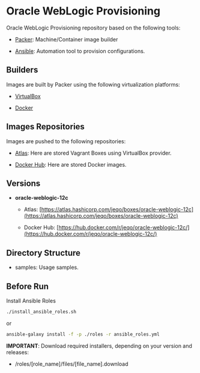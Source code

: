 Oracle WebLogic Provisioning
============================

Oracle WebLogic Provisioning repository based on the following tools:

- [Packer](https://packer.io/): Machine/Container image builder

- [Ansible](http://www.ansible.com/): Automation tool to provision configurations.

Builders
--------

Images are built by Packer using the following virtualization platforms:

- [VirtualBox](http://virtualbox.org/)

- [Docker](http://docker.com/)

Images Repositories
-------------------

Images are pushed to the following repositories:

- [Atlas](http://atlas.hashicorp.com/): Here are stored Vagrant Boxes using
VirtualBox provider.

- [Docker Hub](https://hub.docker.com/): Here are stored Docker images.

Versions
--------

- **oracle-weblogic-12c**

  - Atlas: [https://atlas.hashicorp.com/jeqo/boxes/oracle-weblogic-12c](https://atlas.hashicorp.com/jeqo/boxes/oracle-weblogic-12c)

  - Docker Hub: [https://hub.docker.com/r/jeqo/oracle-weblogic-12c/](https://hub.docker.com/r/jeqo/oracle-weblogic-12c/)

Directory Structure
-------------------

- samples: Usage samples.

Before Run
----------

Install Ansible Roles
```bash
./install_ansible_roles.sh
```

or

```bash
ansible-galaxy install -f -p ./roles -r ansible_roles.yml
```

**IMPORTANT**: Download required installers, depending on your version and releases:

- /roles/[role_name]/files/[file_name].download
